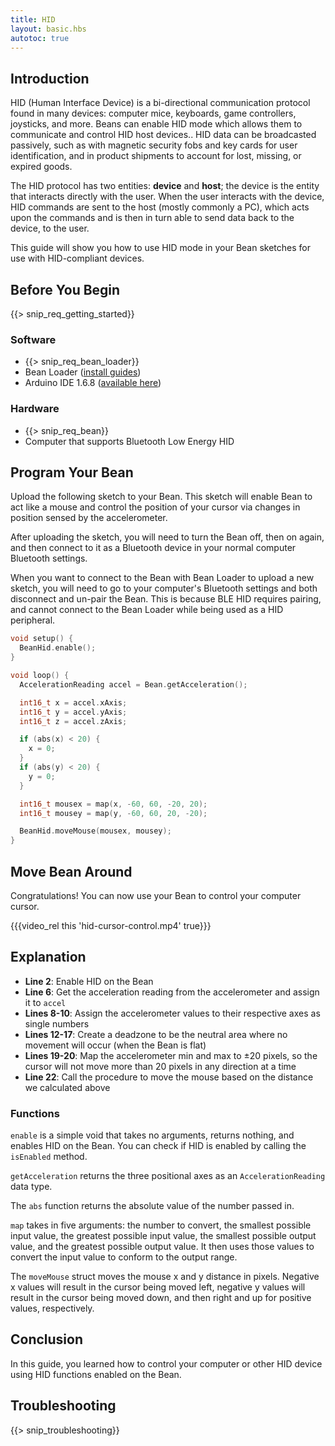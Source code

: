 ```yaml
---
title: HID
layout: basic.hbs
autotoc: true
---
```


## Introduction

HID (Human Interface Device) is a bi-directional communication protocol found in many devices: computer mice, keyboards, game controllers, joysticks, and more. Beans can enable HID mode which allows them to communicate and control HID host devices.. HID data can be broadcasted passively, such as with magnetic security fobs and key cards for user identification, and in product shipments to account for lost, missing, or expired goods.

The HID protocol has two entities: **device** and **host**; the device is the entity that interacts directly with the user. When the user interacts with the device, HID commands are sent to the host (mostly commonly a PC), which acts upon the commands and is then in turn able to send data back to the device, to the user.

This guide will show you how to use HID mode in your Bean sketches for use with HID-compliant devices.

## Before You Begin

{{> snip_req_getting_started}}

### Software

* {{> snip_req_bean_loader}}
* Bean Loader ([install guides](../../getting-started/intro/#next-steps))
* Arduino IDE 1.6.8 ([available here](https://www.arduino.cc/en/Main/OldSoftwareReleases))

### Hardware

* {{> snip_req_bean}}
* Computer that supports Bluetooth Low Energy HID

## Program Your Bean

Upload the following sketch to your Bean. This sketch will enable Bean to act like a mouse and control the position of your cursor via changes in position sensed by the accelerometer.

After uploading the sketch, you will need to turn the Bean off, then on again, and then connect to it as a Bluetooth device in your normal computer Bluetooth settings.

When you want to connect to the Bean with Bean Loader to upload a new sketch, you will need to go to your computer's Bluetooth settings and both disconnect and un-pair the Bean. This is because BLE HID requires pairing, and cannot connect to the Bean Loader while being used as a HID peripheral.

```cpp
void setup() {
  BeanHid.enable();
}

void loop() {
  AccelerationReading accel = Bean.getAcceleration();

  int16_t x = accel.xAxis;
  int16_t y = accel.yAxis;
  int16_t z = accel.zAxis;

  if (abs(x) < 20) {
    x = 0;
  }
  if (abs(y) < 20) {
    y = 0;
  }

  int16_t mousex = map(x, -60, 60, -20, 20);
  int16_t mousey = map(y, -60, 60, 20, -20);

  BeanHid.moveMouse(mousex, mousey);
}
```

## Move Bean Around

Congratulations! You can now use your Bean to control your computer cursor.

{{{video_rel this 'hid-cursor-control.mp4' true}}}

## Explanation

* **Line 2**: Enable HID on the Bean
* **Line 6**: Get the acceleration reading from the accelerometer and assign it to `accel`
* **Lines 8-10**: Assign the accelerometer values to their respective axes as single numbers
* **Lines 12-17**: Create a deadzone to be the neutral area where no movement will occur (when the Bean is flat)
* **Lines 19-20**: Map the accelerometer min and max to ±20 pixels, so the cursor will not move more than 20 pixels in any direction at a time
* **Line 22**: Call the procedure to move the mouse based on the distance we calculated above

### Functions

`enable` is a simple void that takes no arguments, returns nothing, and enables HID on the Bean. You can check if HID is enabled by calling the `isEnabled` method.

`getAcceleration` returns the three positional axes as an `AccelerationReading` data type.

The `abs` function returns the absolute value of the number passed in.

`map` takes in five arguments: the number to convert, the smallest possible input value, the greatest possible input value, the smallest possible output value, and the greatest possible output value. It then uses those values to convert the input value to conform to the output range.

The `moveMouse` struct moves the mouse x and y distance in pixels. Negative x values will result in the cursor being moved left, negative y values will result in the cursor being moved down, and then right and up for positive values, respectively.

## Conclusion

In this guide, you learned how to control your computer or other HID device using HID functions enabled on the Bean.

## Troubleshooting

{{> snip_troubleshooting}}
